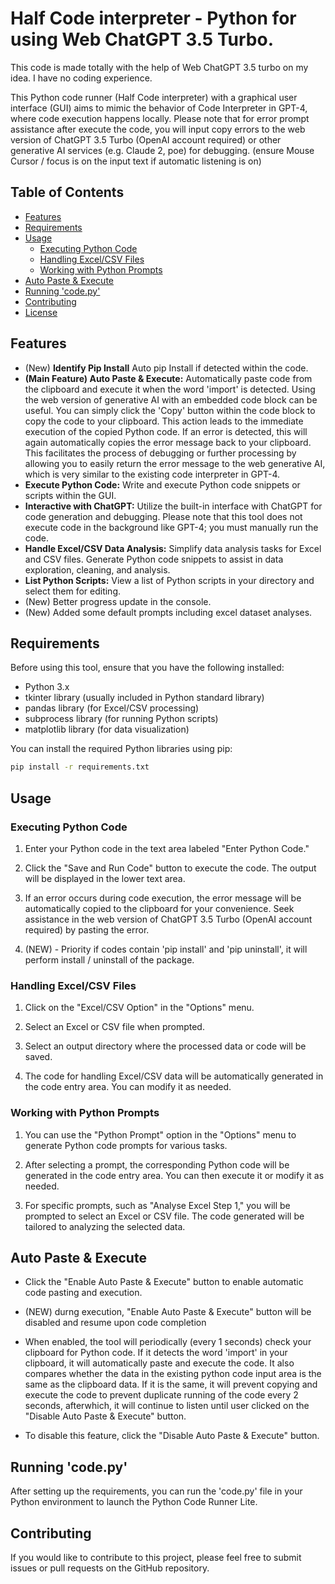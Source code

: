 # Half Code interpreter - Python for using Web ChatGPT 3.5 Turbo.

This code is made totally with the help of Web ChatGPT 3.5 turbo on my idea. I have no coding experience.

This Python code runner (Half Code interpreter) with a graphical user interface (GUI) aims to mimic the behavior of Code Interpreter in GPT-4, where code execution happens locally. 
Please note that for error prompt assistance after execute the code, you will input copy errors to the web version of ChatGPT 3.5 Turbo (OpenAI account required) or other generative AI services (e.g. Claude 2, poe) for debugging. (ensure Mouse Cursor / focus is on the input text if automatic listening is on)

## Table of Contents
- [Features](#features)
- [Requirements](#requirements)
- [Usage](#usage)
  - [Executing Python Code](#executing-python-code)
  - [Handling Excel/CSV Files](#handling-excelcsv-files)
  - [Working with Python Prompts](#working-with-python-prompts)
- [Auto Paste & Execute](#auto-paste--execute)
- [Running 'code.py'](#running-codepy)
- [Contributing](#contributing)
- [License](#license)

## Features

- (New) **Identify Pip Install** Auto pip Install if detected within the code.
- **(Main Feature) Auto Paste & Execute:** Automatically paste code from the clipboard and execute it when the word 'import' is detected. Using the web version of generative AI with an embedded code block can be useful. You can simply click the 'Copy' button within the code block to copy the code to your clipboard. This action leads to the immediate execution of the copied Python code. If an error is detected, this will again automatically copies the error message back to your clipboard. This facilitates the process of debugging or further processing by allowing you to easily return the error message to the web generative AI, which is very similar to the existing code interpreter in GPT-4.
- **Execute Python Code:** Write and execute Python code snippets or scripts within the GUI.
- **Interactive with ChatGPT:** Utilize the built-in interface with ChatGPT for code generation and debugging. Please note that this tool does not execute code in the background like GPT-4; you must manually run the code.
- **Handle Excel/CSV Data Analysis:** Simplify data analysis tasks for Excel and CSV files. Generate Python code snippets to assist in data exploration, cleaning, and analysis.
- **List Python Scripts:** View a list of Python scripts in your directory and select them for editing.
- (New) Better progress update in the console.
- (New) Added some default prompts including excel dataset analyses.


## Requirements

Before using this tool, ensure that you have the following installed:

- Python 3.x
- tkinter library (usually included in Python standard library)
- pandas library (for Excel/CSV processing)
- subprocess library (for running Python scripts)
- matplotlib library (for data visualization)

You can install the required Python libraries using pip:

```bash
pip install -r requirements.txt
```

## Usage

### Executing Python Code

1. Enter your Python code in the text area labeled "Enter Python Code."

2. Click the "Save and Run Code" button to execute the code. The output will be displayed in the lower text area.

3. If an error occurs during code execution, the error message will be automatically copied to the clipboard for your convenience. Seek assistance in the web version of ChatGPT 3.5 Turbo (OpenAI account required) by pasting the error.
   
4. (NEW) - Priority if codes contain 'pip install' and 'pip uninstall', it will perform install / uninstall of the package.

### Handling Excel/CSV Files

1. Click on the "Excel/CSV Option" in the "Options" menu.

2. Select an Excel or CSV file when prompted.

3. Select an output directory where the processed data or code will be saved.

4. The code for handling Excel/CSV data will be automatically generated in the code entry area. You can modify it as needed.

### Working with Python Prompts

1. You can use the "Python Prompt" option in the "Options" menu to generate Python code prompts for various tasks.

2. After selecting a prompt, the corresponding Python code will be generated in the code entry area. You can then execute it or modify it as needed.

3. For specific prompts, such as "Analyse Excel Step 1," you will be prompted to select an Excel or CSV file. The code generated will be tailored to analyzing the selected data.

## Auto Paste & Execute

- Click the "Enable Auto Paste & Execute" button to enable automatic code pasting and execution.
- (NEW) durng execution, "Enable Auto Paste & Execute" button will be disabled and resume upon code completion

- When enabled, the tool will periodically (every 1 seconds) check your clipboard for Python code. If it detects the word 'import' in your clipboard, it will automatically paste and execute the code. It also compares whether the data in the existing python code input area is the same as the clipboard data. If it is the same, it will prevent copying and execute the code to prevent duplicate running of the code every 2 seconds, afterwhich, it will continue to listen until user clicked on the "Disable Auto Paste & Execute" button.

- To disable this feature, click the "Disable Auto Paste & Execute" button.

## Running 'code.py'

After setting up the requirements, you can run the 'code.py' file in your Python environment to launch the Python Code Runner Lite.

## Contributing

If you would like to contribute to this project, please feel free to submit issues or pull requests on the GitHub repository.
